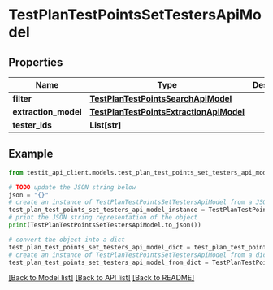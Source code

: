 # TestPlanTestPointsSetTestersApiModel


## Properties

Name | Type | Description | Notes
------------ | ------------- | ------------- | -------------
**filter** | [**TestPlanTestPointsSearchApiModel**](TestPlanTestPointsSearchApiModel.md) |  | [optional] 
**extraction_model** | [**TestPlanTestPointsExtractionApiModel**](TestPlanTestPointsExtractionApiModel.md) |  | [optional] 
**tester_ids** | **List[str]** |  | 

## Example

```python
from testit_api_client.models.test_plan_test_points_set_testers_api_model import TestPlanTestPointsSetTestersApiModel

# TODO update the JSON string below
json = "{}"
# create an instance of TestPlanTestPointsSetTestersApiModel from a JSON string
test_plan_test_points_set_testers_api_model_instance = TestPlanTestPointsSetTestersApiModel.from_json(json)
# print the JSON string representation of the object
print(TestPlanTestPointsSetTestersApiModel.to_json())

# convert the object into a dict
test_plan_test_points_set_testers_api_model_dict = test_plan_test_points_set_testers_api_model_instance.to_dict()
# create an instance of TestPlanTestPointsSetTestersApiModel from a dict
test_plan_test_points_set_testers_api_model_from_dict = TestPlanTestPointsSetTestersApiModel.from_dict(test_plan_test_points_set_testers_api_model_dict)
```
[[Back to Model list]](../README.md#documentation-for-models) [[Back to API list]](../README.md#documentation-for-api-endpoints) [[Back to README]](../README.md)


